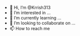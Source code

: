 - 👋 Hi, I’m @Krrish313
- 👀 I’m interested in ...
- 🌱 I’m currently learning ...
- 💞️ I’m looking to collaborate on ...
- 📫 How to reach me 
